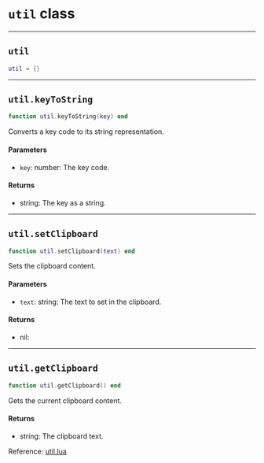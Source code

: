 # `util` class

-----

## `util`
```lua
util = {}
```

-----

## `util.keyToString`
```lua
function util.keyToString(key) end
```
Converts a key code to its string representation.

#### Parameters
- `key`: number: The key code.
#### Returns
- string: The key as a string.

-----

## `util.setClipboard`
```lua
function util.setClipboard(text) end
```
Sets the clipboard content.

#### Parameters
- `text`: string: The text to set in the clipboard.
#### Returns
- nil: 

-----

## `util.getClipboard`
```lua
function util.getClipboard() end
```
Gets the current clipboard content.

#### Returns
- string: The clipboard text.

Reference: [util.lua](https://github.com/flarialmc/scripting-wiki/tree/main/autocomplete/misc/util.lua)